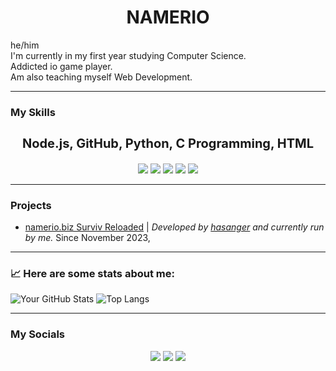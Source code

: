 <h1 align="center">NAMERIO</h1>

<!-- About Me -->
<p align="center">
    <ul style="list-style-type: none; padding: 0;">
        <li>he/him</li>
        <li>I'm currently in my first year studying Computer Science.</li>
        <li>Addicted io game player.</li>
        <li>Am also teaching myself Web Development.</li>
    </ul>
</p>

<hr />

### My Skills

<div align="center">
    <h3 style="font-size: 20px;">Node.js, GitHub, Python, C Programming, HTML</h3>
    <img src="https://img.shields.io/badge/node.js%20-%23339933.svg?style=for-the-badge&logo=nodedotjs&logoColor=white" />
    <img src="https://img.shields.io/badge/github-%23121011.svg?style=for-the-badge&logo=github&logoColor=white" />
    <img src="https://img.shields.io/badge/python-%233776AB?style=for-the-badge&logo=python&logoColor=white" />
    <img src="https://img.shields.io/badge/c-%2300599C?style=for-the-badge&logo=c&logoColor=white" />
    <img src="https://img.shields.io/badge/html%20-%23E34F26?style=for-the-badge&logo=html5&logoColor=white" />
</div>

<hr />

### Projects

<div style="text-align: left;">
    
- [namerio.biz Surviv Reloaded](https://github.com/NAMERIO/namerio.biz-surviv-reloaded) | *Developed by [hasanger](https://github.com/hsanger) and currently run by me.* Since November 2023,
</div>

<hr />

### 📈 Here are some stats about me:

![Your GitHub Stats](https://github-readme-stats.vercel.app/api?username=NAMERIO&show_icons=true&theme=nord)   ![Top Langs](https://github-readme-stats.vercel.app/api/top-langs/?username=NAMERIO&layout=compact&theme=nord)

<hr />

### My Socials
<!-- Social Badges -->
<div align="center">
    <a href="https://discord.com/invite/vkXCVYbH3V"><img src="https://img.shields.io/badge/discord-%235865F2?style=for-the-badge&logo=discord&logoColor=white" /></a>
    <a href="https://www.youtube.com/@NAMERIO1"><img src="https://img.shields.io/badge/youtube-%23FF0000?style=for-the-badge&logo=youtube&logoColor=white" /></a>
    <a href="mailto:namerio.yt@gmail.com"><img src="https://img.shields.io/badge/Gmail-%23D14836?style=for-the-badge&logo=gmail&logoColor=white" /></a>
</div>
